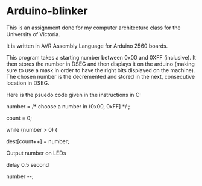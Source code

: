 # Arduino-blinker

This is an assignment done for my computer architecture class for the University of Victoria.

It is written in AVR Assembly Language for Arduino 2560 boards.

This program takes a starting number between 0x00 and 0XFF (inclusive). It then stores the number in DSEG and then displays it on the arduino (making sure to use a mask in order to have the right bits displayed on the machine). The chosen number is the decremented and stored in the next, consecutive location in DSEG.


Here is the psuedo code given in the instructions in C:

number = /* choose a number in (0x00, 0xFF] */ ;

count = 0;

while (number > 0) {

dest[count++] = number;

  Output number on LEDs 
  
  delay 0.5 second 
  
 number --;
